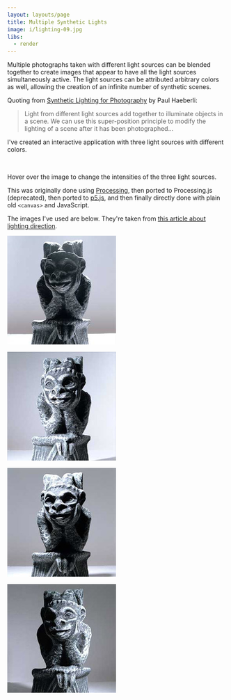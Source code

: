 ```yaml
---
layout: layouts/page
title: Multiple Synthetic Lights
image: i/lighting-09.jpg
libs:
  - render
---
```


Multiple photographs taken with different light sources can be blended together to create images that appear to have all the light sources simultaneously active. The light sources can be attributed arbitrary colors as well, allowing the creation of an infinite number of synthetic scenes.

Quoting from [Synthetic Lighting for Photography](https://www.graficaobscura.com/synth/) by Paul Haeberli:

> Light from different light sources add together to illuminate objects in a scene. We can use this super-position principle to modify the lighting of a scene after it has been photographed...

I've created an interactive application with three light sources with different colors.

<p class="canvas-container" style="height: auto; padding: 0.5rlh;">
  <canvas id="canvas" width="250" height="250" style="cursor: crosshair;"></canvas>
</p>

<script type="module">
  async function loadImage(src) {
    const img = new Image();
    img.src = src;
    img.crossOrigin = 'anonymous';

    await img.decode();

    return img;
  }

  function getImageData(img) {
    const canvas = document.createElement('canvas');
    canvas.width = img.width;
    canvas.height = img.height;

    const ctx = canvas.getContext('2d');
    ctx.drawImage(img, 0, 0);

    return ctx.getImageData(0, 0, img.width, img.height).data;
  }

  render('canvas', {
    async init(canvas, ctx) {
      canvas.addEventListener('pointermove', (e) => {
        this.mouseX = Math.max(0, e.offsetX);
        this.mouseY = Math.max(0, e.offsetY);
      });

      const imgAmb = await loadImage('i/lighting-11.jpg');
      const imgA = await loadImage('i/lighting-09.jpg');
      const imgB = await loadImage('i/lighting-10.jpg');
      const imgC = await loadImage('i/lighting-14.jpg');

      this.dataAmb = getImageData(imgAmb);
      this.dataA = getImageData(imgA);
      this.dataB = getImageData(imgB);
      this.dataC = getImageData(imgC);

      this.ready = true;

      this.mouseX = 125;
      this.mouseY = 125;
    },
    draw(ctx, t) {
      if (!this.ready) return;

      if (this.pmouseX === this.mouseX && this.pmouseY === this.mouseY) return;

      this.pmouseX = this.mouseX;
      this.pmouseY = this.mouseY;

      const normX = this.mouseX / 250;
      const normY = this.mouseY / 250;

      const coeffA = Math.sqrt(1 - normX);
      const coeffB = 1 - normY;
      const coeffC = Math.sqrt(normX);

      const colorAmb = [0x20, 0x2A, 0x35];
      const colorA = [0x7F, 0x10, 0x25];
      const colorB = [0x8A, 0x87, 0x68];
      const colorC = [0x29, 0x1D, 0x80];

      const imageData = new ImageData(250, 250);

      for (let i = 0; i < imageData.data.length; i++) {
        const comp = i % 4;

        if (comp < 3) {
          imageData.data[i] = (this.dataAmb[i] * colorAmb[comp]
            + this.dataA[i] * colorA[comp] * coeffA
            + this.dataB[i] * colorB[comp] * coeffB
            + this.dataC[i] * colorC[comp] * coeffC) / 255;
        } else {
          imageData.data[i] = 255;
        }
      }

      ctx.putImageData(imageData, 0, 0);
    },
  });
</script>

Hover over the image to change the intensities of the three light sources.

This was originally done using [Processing](https://processing.org/), then ported to Processing.js (deprecated), then ported to [p5.js](https://p5js.org/), and then finally directly done with plain old `<canvas>` and JavaScript.

The images I've used are below. They're taken from [this article about lighting direction](https://web.archive.org/web/20071207230006/www.megapixel.net/html/articles/article-lightdir.php).

<p class="center zoomable">
  <img src="i/lighting-11.jpg" alt="Ambient light">
</p>

<p class="center zoomable">
  <img src="i/lighting-09.jpg" alt="Light coming from the left">
</p>

<p class="center zoomable">
  <img src="i/lighting-10.jpg" alt="Light coming from the top">
</p>

<p class="center zoomable">
  <img src="i/lighting-14.jpg" alt="Light coming from the right">
</p>
